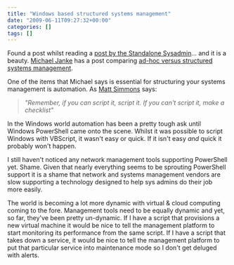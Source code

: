 ```yaml
---
title: "Windows based structured systems management"
date: "2009-06-11T09:27:32+00:00"
categories: []
tags: []
---
```


Found a post whilst reading a <a href="http://standalone-sysadmin.blogspot.com/2009/06/opsview-nagios-is-simpler-better.html">post by the Standalone Sysadmin</a>... and it is a beauty. <a href="http://lastinfirstout.blogspot.com/">Michael Janke</a> has a post comparing <a href="http://lastinfirstout.blogspot.com/2008/04/ad-hoc-verses-structured-system.html">ad-hoc versus structured systems management</a>.

One of the items that Michael says is essential for structuring your systems management is automation. As <a href="http://www.standalone-sysadmin.com/">Matt Simmons</a> says:
<blockquote><em> "Remember, if you can script it, script it. If you can't script it, make a checklist"</em></blockquote>
In the Windows world automation has been a pretty tough ask until Windows PowerShell came onto the scene. Whilst it was possible to script Windows with VBScript, it wasn't easy or quick. If it isn't easy <em>and</em> quick it probably won't happen.

I still haven't noticed any network management tools supporting PowerShell yet. Shame. Given that nearly everything seems to be sprouting PowerShell support it is a shame that network and systems management vendors are slow supporting a technology designed to help sys admins do their job more easily.

The world is becoming a lot more dynamic with virtual &amp; cloud computing coming to the fore. Management tools need to be equally dynamic and yet, so far, they've been pretty un-dynamic. If I have a script that provisions a new virtual machine it would be nice to tell the management platform to start monitoring its performance from the same script. If I have a script that takes down a service, it would be nice to tell the management platform to put that particular service into maintenance mode so I don't get deluged with alerts.
